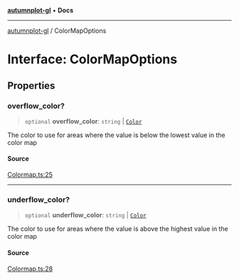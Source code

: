 [**autumnplot-gl**](../index.md) • **Docs**

***

[autumnplot-gl](../globals.md) / ColorMapOptions

# Interface: ColorMapOptions

## Properties

### overflow\_color?

> `optional` **overflow\_color**: `string` \| [`Color`](Color.md)

The color to use for areas where the value is below the lowest value in the color map

#### Source

[Colormap.ts:25](https://github.com/tsupinie/autumnplot-gl/blob/da83b636ef88a1d3337f3a9820a0b90f5b249286/src/Colormap.ts#L25)

***

### underflow\_color?

> `optional` **underflow\_color**: `string` \| [`Color`](Color.md)

The color to use for areas where the value is above the highest value in the color map

#### Source

[Colormap.ts:28](https://github.com/tsupinie/autumnplot-gl/blob/da83b636ef88a1d3337f3a9820a0b90f5b249286/src/Colormap.ts#L28)

